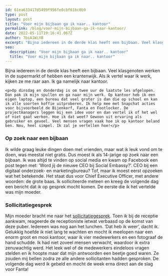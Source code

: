```yaml
---
id: 61ea633417d5499f956fe0cbf61bc0b9
type: post
layout: post
title: "Voor mijn bijbaan ga ik naar.. kantoor"
permalink: /blog/voor-mijn-bijbaan-ga-ik-naar-kantoor/
date: 2022-05-11T19:16:41.067Z
author: 7biA1WiYB
excerpt: "Bijna iedereen in de derde klas heeft een bijbaan. Veel klasgenoten werken in de supermarkt of hebben een krantenwijk. Als ik vertel waar ik werk, kijken ze me raar aan. Ik ga namelijk naar kantoor.  "
seo:
  description: "Voor mijn bijbaan ga ik naar.. kantoor"
  title: "Voor mijn bijbaan ga ik naar.. kantoor"
---
```

Bijna iedereen in de derde klas heeft een bijbaan. Veel klasgenoten werken in de supermarkt of hebben een krantenwijk. Als ik vertel waar ik werk, kijken ze me raar aan. Ik ga namelijk naar kantoor.  

    <p>Op dinsdag en donderdag is om twee uur de laatste les afgelopen. Dan pak ik mijn spullen en ga naar mijn werk. Op kantoor heb ik een eigen laptop, een bureau dat veel groter is dan die op school en kan ik alle soorten koffie uitproberen. Ik help mee met Snapchat acties voor bijvoorbeeld de Bijenkorf, Fanta en Footlocker. De projectmanagers leggen mij een idee voor en dan vertel ik of het wel of niet gaat werken. Hoe ik dat weet? Gewoon uit ervaring als gebruiker en gevoel. Veel mensen vragen vaak hoe ik op kantoor beland ben. Nou, heel simpel. Ik zal je vertellen hoe!</p>
<h3>Op zoek naar een bijbaan</h3>
<p>Ik wilde graag leuke dingen doen met vrienden, maar wat ik leuk vond om te doen, was meestal niet gratis. Dus moest ik als 14-jarige op zoek naar een bijbaan. Ik was altijd te vinden op social media en kwam op Facebook een post tegen met: ‘Word jij de nieuwe CEO bij Social Embassy?’. CEO bij een digitaal onderzoek- en marketingbureau? Tof, maar ik moest eerst opzoeken wat het betekende. Het staat dus voor Chief Executive Officer, met andere woorden: de grote baas. Ik solliciteerde meteen en kreeg de volgende dag een bericht dat ik op gesprek mocht komen. De eerste die ik het vertelde was mijn moeder.</p>
<h3>Sollicitatiegesprek</h3>
<p>Mijn moeder bracht me naar het <a href="https://www.youngcapital.nl/sollicitatietips/sollicitatiegesprek" target="_blank">sollicitatiegesprek</a>. Toen ik bij de receptie aankwam, reageerde de receptioniste ietwat verbaasd op de komst van deze puber. Iedereen was nog aan het lunchen. ‘Dat heb ik weer’, dacht ik. Gelukkig hoefde ik niet lang te wachten en mocht ik meelopen naar een enorm groot en mooi kantoor, waar ik vier medewerkers en een fotograaf de hand schudde. Ik had niet zoveel mensen verwacht, waardoor ik extra zenuwachtig werd. Het leek wel of de medewerkers eindeloos vragen stelden en ik hoopte maar dat mijn antwoorden een beetje goed waren. Ze zouden mij bellen zodra ze alle andere sollicitanten hadden gesproken. De volgende dag werd ik gebeld en mocht de week erna direct aan de slag voor Fanta!</p>  
